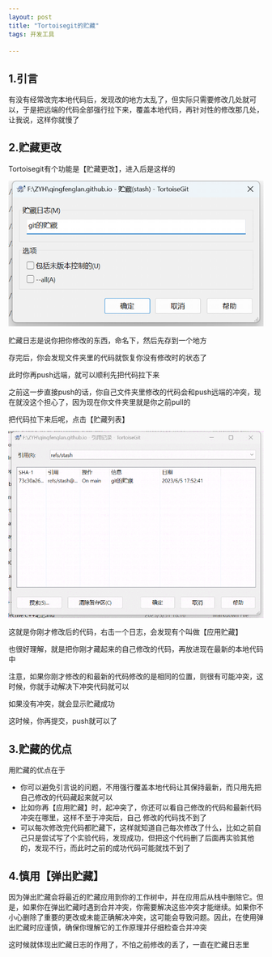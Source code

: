 ```yaml
---
layout: post
title: "Tortoisegit的贮藏"
tags: 开发工具

---
```


## 1.引言

有没有经常改完本地代码后，发现改的地方太乱了，但实际只需要修改几处就可以，于是把远端的代码全部强行拉下来，覆盖本地代码，再针对性的修改那几处，让我说，这样你就慢了

## 2.贮藏更改

Tortoisegit有个功能是【贮藏更改】，进入后是这样的

![image-20230605174727358](/images/image-20230605174727358.png)

贮藏日志是说你把你修改的东西，命名下，然后先存到一个地方

存完后，你会发现文件夹里的代码就恢复你没有修改时的状态了

此时你再push远端，就可以顺利先把代码拉下来

之前这一步直接push的话，你自己文件夹里修改的代码会和push远端的冲突，现在就没这个担心了，因为现在你文件夹里就是你之前pull的

把代码拉下来后呢，点击【贮藏列表】

![image-20230605175327294](/images/image-20230605175327294.png)

这就是你刚才修改后的代码，右击一个日志，会发现有个叫做【应用贮藏】

也很好理解，就是把你刚才藏起来的自己修改的代码，再放进现在最新的本地代码中

注意，如果你刚才修改的和最新的代码修改的是相同的位置，则很有可能冲突，这时候，你就手动解决下冲突代码就可以

如果没有冲突，就会显示贮藏成功

这时候，你再提交，push就可以了

## 3.贮藏的优点

用贮藏的优点在于

- 你可以避免引言说的问题，不用强行覆盖本地代码让其保持最新，而只用先把自己修改的代码藏起来就可以
- 比如你再【应用贮藏】时，起冲突了，你还可以看自己修改的代码和最新代码冲突在哪里，这样不至于冲突后，自己 修改的代码找不到了
- 可以每次修改完代码都贮藏下，这样就知道自己每次修改了什么，比如之前自己只是尝试写了个实验代码，发现成功，但把这个代码删了后面再实验其他的，发现不行，而此时之前的成功代码可能就找不到了

## 4.慎用【弹出贮藏】

因为弹出贮藏会将最近的贮藏应用到你的工作树中，并在应用后从栈中删除它。但是，如果你在弹出贮藏时遇到合并冲突，你需要解决这些冲突才能继续。如果你不小心删除了重要的更改或未能正确解决冲突，这可能会导致问题。因此，在使用弹出贮藏时应谨慎，确保你理解它的工作原理并仔细检查合并冲突

这时候就体现出贮藏日志的作用了，不怕之前修改的丢了，一直在贮藏日志里
